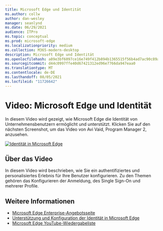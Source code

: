 ```yaml
---
title: Microsoft Edge und Identität
ms.author: collw
author: dan-wesley
manager: seanlynd
ms.date: 06/29/2021
audience: ITPro
ms.topic: conceptual
ms.prod: microsoft-edge
ms.localizationpriority: medium
ms.collection: M365-modern-desktop
description: Microsoft Edge und Identität
ms.openlocfilehash: a89e3bf6097ce16e749f412b894b1365515f56b4ad7ac90c89acbd4644aea688
ms.sourcegitcommit: d44c0997ffe40d67421312ed96e7766da947eaa0
ms.translationtype: MT
ms.contentlocale: de-DE
ms.lasthandoff: 08/05/2021
ms.locfileid: "11726642"
---
```

# <a name="video-microsoft-edge-and-identity"></a>Video: Microsoft Edge und Identität

In diesem Video wird gezeigt, wie Microsoft Edge die Identität von Unternehmensbenutzern ermöglicht und unterstützt. Klicken Sie auf den nächsten Screenshot, um das Video von Avi Vaid, Program Manager 2, anzusehen.

[![Identität in Microsoft Edge](media/microsoft-edge-video-identity/0.png)](http://www.youtube.com/watch?v=8lRUKhR7ipA "Identity in Microsoft Edge")

## <a name="about-the-video"></a>Über das Video

In diesem Video wird beschrieben, wie Sie ein authentifiziertes und personalisiertes Erlebnis für Ihre Benutzer konfigurieren. Zu den Themen gehören das Konfigurieren der Anmeldung, des Single Sign-On und mehrerer Profile.

## <a name="see-also"></a>Weitere Informationen

- [Microsoft Edge Enterprise-Angebotsseite](https://aka.ms/EdgeEnterprise)
- [Unterstützung und Konfiguration der Identität in Microsoft Edge](microsoft-edge-security-identity.md)
- [Microsoft Edge YouTube-Wiedergabeliste](https://www.youtube.com/playlist?list=PLXtHYVsvn_b-uXh1tMeYpT-0iD8tD3tFy)
